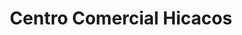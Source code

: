 ---
title: "Centro Comercial Hicacos"
url: /varadero/centro-comercial-hicacos/
shop: centro comercial
---